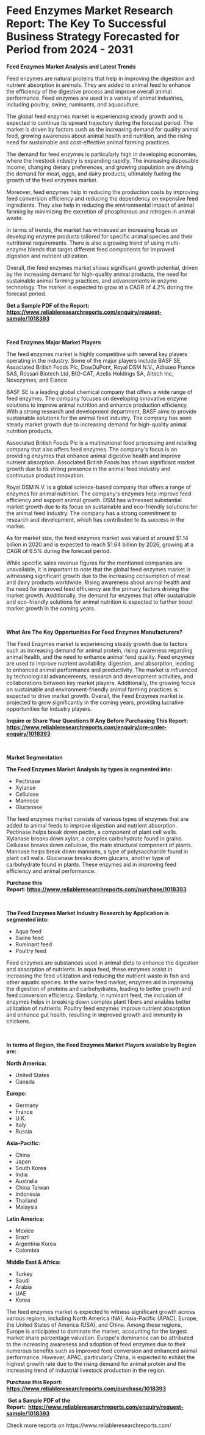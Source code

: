 <p><h1>Feed Enzymes Market Research Report: The Key To Successful Business Strategy Forecasted for Period from 2024 - 2031</h1></p><p><strong>Feed Enzymes Market Analysis and Latest Trends</strong></p>
<p><p>Feed enzymes are natural proteins that help in improving the digestion and nutrient absorption in animals. They are added to animal feed to enhance the efficiency of the digestive process and improve overall animal performance. Feed enzymes are used in a variety of animal industries, including poultry, swine, ruminants, and aquaculture.</p><p>The global feed enzymes market is experiencing steady growth and is expected to continue its upward trajectory during the forecast period. The market is driven by factors such as the increasing demand for quality animal feed, growing awareness about animal health and nutrition, and the rising need for sustainable and cost-effective animal farming practices.</p><p>The demand for feed enzymes is particularly high in developing economies, where the livestock industry is expanding rapidly. The increasing disposable income, changing dietary preferences, and growing population are driving the demand for meat, eggs, and dairy products, ultimately fueling the growth of the feed enzymes market.</p><p>Moreover, feed enzymes help in reducing the production costs by improving feed conversion efficiency and reducing the dependency on expensive feed ingredients. They also help in reducing the environmental impact of animal farming by minimizing the excretion of phosphorous and nitrogen in animal waste.</p><p>In terms of trends, the market has witnessed an increasing focus on developing enzyme products tailored for specific animal species and their nutritional requirements. There is also a growing trend of using multi-enzyme blends that target different feed components for improved digestion and nutrient utilization.</p><p>Overall, the feed enzymes market shows significant growth potential, driven by the increasing demand for high-quality animal products, the need for sustainable animal farming practices, and advancements in enzyme technology. The market is expected to grow at a CAGR of 4.2% during the forecast period.</p></p>
<p><strong>Get a Sample PDF of the Report:&nbsp; <a href="https://www.reliableresearchreports.com/enquiry/request-sample/1018393">https://www.reliableresearchreports.com/enquiry/request-sample/1018393</a></strong></p>
<p>&nbsp;</p>
<p><strong>Feed Enzymes Major Market Players</strong></p>
<p><p>The feed enzymes market is highly competitive with several key players operating in the industry. Some of the major players include BASF SE, Associated British Foods Plc, DowDuPont, Royal DSM N.V., Adisseo France SAS, Rossari Biotech Ltd, BIO-CAT, Azelis Holdings SA, Altech Inc, Novozymes, and Elanco.</p><p>BASF SE is a leading global chemical company that offers a wide range of feed enzymes. The company focuses on developing innovative enzyme solutions to improve animal nutrition and enhance production efficiency. With a strong research and development department, BASF aims to provide sustainable solutions for the animal feed industry. The company has seen steady market growth due to increasing demand for high-quality animal nutrition products.</p><p>Associated British Foods Plc is a multinational food processing and retailing company that also offers feed enzymes. The company's focus is on providing enzymes that enhance animal digestive health and improve nutrient absorption. Associated British Foods has shown significant market growth due to its strong presence in the animal feed industry and continuous product innovation.</p><p>Royal DSM N.V. is a global science-based company that offers a range of enzymes for animal nutrition. The company's enzymes help improve feed efficiency and support animal growth. DSM has witnessed substantial market growth due to its focus on sustainable and eco-friendly solutions for the animal feed industry. The company has a strong commitment to research and development, which has contributed to its success in the market.</p><p>As for market size, the feed enzymes market was valued at around $1.14 billion in 2020 and is expected to reach $1.64 billion by 2026, growing at a CAGR of 6.5% during the forecast period.</p><p>While specific sales revenue figures for the mentioned companies are unavailable, it is important to note that the global feed enzymes market is witnessing significant growth due to the increasing consumption of meat and dairy products worldwide. Rising awareness about animal health and the need for improved feed efficiency are the primary factors driving the market growth. Additionally, the demand for enzymes that offer sustainable and eco-friendly solutions for animal nutrition is expected to further boost market growth in the coming years.</p></p>
<p>&nbsp;</p>
<p><strong>What Are The Key Opportunities For Feed Enzymes Manufacturers?</strong></p>
<p><p>The Feed Enzymes market is experiencing steady growth due to factors such as increasing demand for animal protein, rising awareness regarding animal health, and the need to enhance animal feed quality. Feed enzymes are used to improve nutrient availability, digestion, and absorption, leading to enhanced animal performance and productivity. The market is influenced by technological advancements, research and development activities, and collaborations between key market players. Additionally, the growing focus on sustainable and environment-friendly animal farming practices is expected to drive market growth. Overall, the Feed Enzymes market is projected to grow significantly in the coming years, providing lucrative opportunities for industry players.</p></p>
<p><strong>Inquire or Share Your Questions If Any Before Purchasing This Report: <a href="https://www.reliableresearchreports.com/enquiry/pre-order-enquiry/1018393">https://www.reliableresearchreports.com/enquiry/pre-order-enquiry/1018393</a></strong></p>
<p>&nbsp;</p>
<p><strong>Market Segmentation</strong></p>
<p><strong>The Feed Enzymes Market Analysis by types is segmented into:</strong></p>
<p><ul><li>Pectinase</li><li>Xylanse</li><li>Cellulose</li><li>Mannose</li><li>Glucanase</li></ul></p>
<p><p>The feed enzymes market consists of various types of enzymes that are added to animal feeds to improve digestion and nutrient absorption. Pectinase helps break down pectin, a component of plant cell walls. Xylanase breaks down xylan, a complex carbohydrate found in grains. Cellulase breaks down cellulose, the main structural component of plants. Mannose helps break down mannans, a type of polysaccharide found in plant cell walls. Glucanase breaks down glucans, another type of carbohydrate found in plants. These enzymes aid in improving feed efficiency and animal performance.</p></p>
<p><strong>Purchase this Report:&nbsp;<a href="https://www.reliableresearchreports.com/purchase/1018393">https://www.reliableresearchreports.com/purchase/1018393</a></strong></p>
<p>&nbsp;</p>
<p><strong>The Feed Enzymes Market Industry Research by Application is segmented into:</strong></p>
<p><ul><li>Aqua feed</li><li>Swine feed</li><li>Ruminant feed</li><li>Poultry feed</li></ul></p>
<p><p>Feed enzymes are substances used in animal diets to enhance the digestion and absorption of nutrients. In aqua feed, these enzymes assist in increasing the feed utilization and reducing the nutrient waste in fish and other aquatic species. In the swine feed market, enzymes aid in improving the digestion of proteins and carbohydrates, leading to better growth and feed conversion efficiency. Similarly, in ruminant feed, the inclusion of enzymes helps in breaking down complex plant fibers and enables better utilization of nutrients. Poultry feed enzymes improve nutrient absorption and enhance gut health, resulting in improved growth and immunity in chickens.</p></p>
<p>&nbsp;</p>
<p><strong>In terms of Region, the Feed Enzymes Market Players available by Region are:</strong></p>
<p>
    <p> <strong> North America: </strong>
        <ul>
            <li>United States</li>
            <li>Canada</li>
        </ul>
        </p> 
    <p> <strong> Europe: </strong>
        <ul>
            <li>Germany</li>
            <li>France</li>
            <li>U.K.</li>
            <li>Italy</li>
            <li>Russia</li>
        </ul>
        </p> 
    <p> <strong> Asia-Pacific: </strong>
        <ul>
            <li>China</li>
            <li>Japan</li>
            <li>South Korea</li>
            <li>India</li>
            <li>Australia</li>
            <li>China Taiwan</li>
            <li>Indonesia</li>
            <li>Thailand</li>
            <li>Malaysia</li>
        </ul>
        </p> 
    <p> <strong> Latin America: </strong>
        <ul>
            <li>Mexico</li>
            <li>Brazil</li>
            <li>Argentina Korea</li>
            <li>Colombia</li>
        </ul>
        </p> 
    <p> <strong> Middle East & Africa: </strong>
        <ul>
            <li>Turkey</li>
            <li>Saudi</li>
            <li>Arabia</li>
            <li>UAE</li>
            <li>Korea</li>
        </ul>
    </p>
    </p>
<p><p>The feed enzymes market is expected to witness significant growth across various regions, including North America (NA), Asia-Pacific (APAC), Europe, the United States of America (USA), and China. Among these regions, Europe is anticipated to dominate the market, accounting for the largest market share percentage valuation. Europe's dominance can be attributed to the increasing awareness and adoption of feed enzymes due to their numerous benefits such as improved feed conversion and enhanced animal performance. However, APAC, particularly China, is expected to exhibit the highest growth rate due to the rising demand for animal protein and the increasing trend of industrial livestock production in the region.</p></p>
<p><strong>Purchase this Report: <a href="https://www.reliableresearchreports.com/purchase/1018393">https://www.reliableresearchreports.com/purchase/1018393</a></strong></p>
<p>&nbsp;<strong>Get a Sample PDF of the Report:&nbsp;&nbsp;<a href="https://www.reliableresearchreports.com/enquiry/request-sample/1018393">https://www.reliableresearchreports.com/enquiry/request-sample/1018393</a></strong></p>
<p><strong></strong></p>
<p>Check more reports on https://www.reliableresearchreports.com/</p>